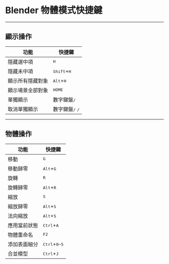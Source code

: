 # Blender 物體模式快捷鍵

---

## 顯示操作

| 功能             | 快捷鍵                            |
| ---------------- | --------------------------------- |
| 隱藏選中項       | <kbd>H</kbd>                      |
| 隱藏未中項       | <kbd>Shift</kbd>+<kbd>H</kbd>     |
| 顯示所有隱藏對象 | <kbd>Alt</kbd>+<kbd>H</kbd>       |
| 顯示場景全部對象 | <kbd>HOME</kbd>                   |
| 單獨顯示         | 數字鍵盤<kbd>/</kbd>              |
| 取消單獨顯示     | 數字鍵盤<kbd>/</kbd> <kbd>/</kbd> |

---

## 物體操作

| 功能         | 快捷鍵                         |
| ------------ | ------------------------------ |
| 移動         | <kbd>G</kbd>                   |
| 移動歸零     | <kbd>Alt</kbd>+<kbd>G</kbd>    |
| 旋轉         | <kbd>R</kbd>                   |
| 旋轉歸零     | <kbd>Alt</kbd>+<kbd>R</kbd>    |
| 縮放         | <kbd>S</kbd>                   |
| 縮放歸零     | <kbd>Alt</kbd>+<kbd>S</kbd>    |
| 法向縮放     | <kbd>Alt</kbd>+<kbd>S</kbd>    |
| 應用當前狀態 | <kbd>Ctrl</kbd>+<kbd>A</kbd>   |
| 物體重命名   | <kbd>F2</kbd>                  |
| 添加表面細分 | <kbd>Ctrl</kbd>+<kbd>0~5</kbd> |
| 合並模型     | <kbd>Ctrl</kbd>+<kbd>J</kbd>   |
